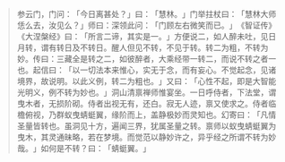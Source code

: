 > 参云门，门问：​「今日离甚处？​」曰：​「慧林。​」门举拄杖曰：​「慧林大师恁么去，汝见么？​」师曰：深领此问：​「门顾左右微笑而已。​」​《智证传》​《大涅槃经》曰：​「所言二谛，其实是一。​」方便说二，如人醉未吐，见日月转，谓有转日及不转日。醒人但见不转，不见于转。转二为粗，不转为妙。传曰：三藏全是转之二，如彼醉者，大乘经带一转二，而说不转之者一也。起信曰：​「以一切法本来惟心，实无于念，而有妄心。不觉起念，见诸境界，故说明。以此义例，转二为粗也。​」又曰：​「心性不起，即是大智能光明义，例不转为妙也。​」洞山清禀禅师惟宴坐。一日呼侍者，下法堂，谓曳木者，无损阶砌。侍者出视无有，还白。寂无人迹，禀又使求之。侍者临檐俯视，乃群蚁曳蜻蜓翼，缘阶而上，盖静极妙而灵知也。幻寄曰：​「凡情圣量皆转也。虽洞见十方，遍闻三界，犹属圣量之转。禀师以蚁曳蜻蜓翼为曳木，其灵通昧略，若在梦境。而觉范以静妙许之，异乎经之所谓不转为妙哉。​」如何是不转？曰：​「蜻蜓翼。​」


